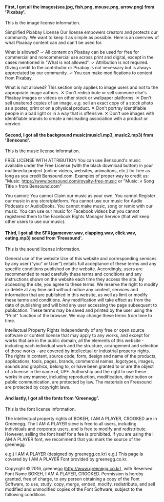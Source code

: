#### First, I got all the images(sea.jpg, fish.png, mouse.png, arrow.png) from 'Pixabay'.
This is the image license information.

Simplified Pixabay License
Our license empowers creators and protects our community. We want to keep it as simple as possible. Here is an overview of what Pixabay content can and can't be used for.

What is allowed?
✓	All content on Pixabay can be used for free for commercial and noncommercial use across print and digital, except in the cases mentioned in "What is not allowed".
✓	Attribution is not required. Giving credit to the contributor or Pixabay is not necessary but is always appreciated by our community.
✓	You can make modifications to content from Pixabay.

What is not allowed?
This section only applies to image users and not to the appropriate image authors.
✕	Don't redistribute or sell someone else's Pixabay images or videos on other stock or wallpaper platforms.
✕	Don't sell unaltered copies of an image. e.g. sell an exact copy of a stock photo as a poster, print or on a physical product.
✕	Don't portray identifiable people in a bad light or in a way that is offensive.
✕	Don't use images with identifiable brands to create a misleading association with a product or service.




#### Second, I got all the background music(music1.mp3, music2.mp3) from 'Bensound'.
This is the music license information.

FREE LICENSE WITH ATTRIBUTION
You can use Bensound's music available under the Free License (with the black download button) in your multimedia project (online videos, websites, animations, etc.) for free as long as you credit Bensound.com. Examples of proper way to credit us: "Music: https://www.bensound.com/royalty-free-music or "Music: « Song Title » from Bensound.com"

You cannot:
You cannot Claim our music as your own.
You cannot Register our music in any store/platform.
You cannot use our music for Audio Podcasts or AudioBooks.
You cannot make music, song or remix with our music.
You can use our music for Facebook videos but you cannot registered them to the Facebook Rights Manager Service (that will keep other users to use our music).




#### Third, I got all the SFX(gameover.wav, clapping.wav, click.wav, eating.mp3) sound from 'Freesound'.
This is the sound license information.

General use of the website
Use of this website and corresponding services by any user (“you” or User”) entails full acceptance of these terms and any specific conditions published on the website. Accordingly, users are recommended to read carefully these terms and conditions and any instructions shown on the website each time they access the site.	By accessing the site, you agree to these terms.
We reserve the right to modify or delete at any time and without notice any content, services and information that are published in this website, as well as limit or modify these terms and conditions. Any modification will take effect as from the date of publishing and will bind any user accessing the page subsequent to publication. These terms may be saved and printed by the user using the "Print" function of the browser.	We may change these terms from time to time.

Intellectual Property Rights
Independently of any free or open source software or content license that may apply to any works, and except for works that are in the public domain, all the elements of this website - including each individual work and the structure, arrangement and selection of those works - are covered by intellectual or industrial property rights. The rights in content, source code, form, design and name of the products, applications, tools, pages, brands, commercial names, logotypes, images, sounds and graphics, belong to, or have been granted to or are the object of a license in the name of, UPF. Authorship and the right to use these works in any manner, including reproduction, modification, distribution or public communication, are protected by law.	The materials on Freesound are protected by copyright laws.




#### And lastly, I got all the fonts from 'Greenegg'.
This is the font license information.

The intellectual property rights of BOKEH, I AM A PLAYER, CROOKED are in Greenegg.
The I AM A PLAYER sieve is free to all users, including individuals and corporate users, and is free to modify and redistribute.
However, selling the font itself for a fee is prohibited. If you are using the I AM A PLAYER font, we recommend that you mark the source of the greenegg.

e.g.) I AM A PLAYER (designed by greenegg.co.kr)
e.g.) This page is covered by I AM A PLAYER Font provided by greenegg.co.kr.

Copyright © 2016, greenegg (http://www.greenegg.co.kr), with Reserved Font Name BOKEH, I AM A PLAYER, CROOKED.
Permission is hereby granted, free of charge, to any person obtaining a copy of the Font Software,
to use, study, copy, merge, embed, modify, redistribute, and sell modified and unmodified
copies of the Font Software, subject to the following conditions

